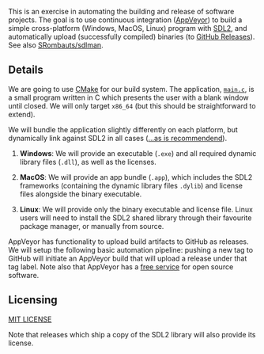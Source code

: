 This is an exercise in automating the building and release of software projects. The goal is to use continuous integration ([AppVeyor](https://www.appveyor.com/)) to build a simple cross-platform (Windows, MacOS, Linux) program with [SDL2](https://www.libsdl.org/), and automatically upload (successfully compiled) binaries (to [GitHub Releases](https://help.github.com/en/github/administering-a-repository/managing-releases-in-a-repository)). See also [SRombauts/sdlman](https://github.com/SRombauts/sdlman).

## Details

We are going to use [CMake](https://cmake.org/) for our build system. The application, [`main.c`](./main.c), is a small program written in C which presents the user with a blank window until closed. We will only target `x86_64` (but this should be straightforward to extend).

We will bundle the application slightly differently on each platform, but dynamically link against SDL2 in all cases ([...as is recommendend](https://hg.libsdl.org/SDL/file/default/docs/README-dynapi.md)).

1. **Windows**: We will provide an executable (`.exe`) and all required dynamic library files (`.dll`), as well as the licenses.

2. **MacOS**: We will provide an app bundle (`.app`), which includes the SDL2 frameworks (containing the dynamic library files `.dylib`) and license files alongside the binary executable.

3. **Linux**: We will provide only the binary executable and license file. Linux users will need to install the SDL2 shared library through their favourite package manager, or manually from source.

AppVeyor has functionality to upload build artifacts to GitHub as releases. We will setup the following basic automation pipeline: pushing a new tag to GitHub will initiate an AppVeyor build that will upload a release under that tag label. Note also that AppVeyor has a [free service](https://www.appveyor.com/pricing/) for open source software.

## Licensing

[MIT LICENSE](./LICENSE)

Note that releases which ship a copy of the SDL2 library will also provide its license.
